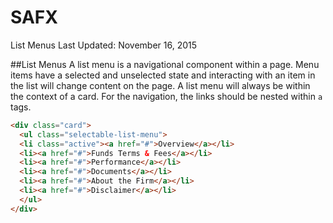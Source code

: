 SAFX
===
List Menus
Last Updated: November 16, 2015

##List Menus
A list menu is a navigational component within a page. Menu items have a selected and unselected state and interacting with an item in the list will change content on the page. A list menu will always be within the context of a card. For the navigation, the links should be nested within `a` tags.

```html
<div class="card">
  <ul class="selectable-list-menu">
  <li class="active"><a href="#">Overview</a></li>
  <li><a href="#">Funds Terms & Fees</a></li>
  <li><a href="#">Performance</a></li>
  <li><a href="#">Documents</a></li>
  <li><a href="#">About the Firm</a></li>
  <li><a href="#">Disclaimer</a></li>
  </ul>
</div>
```